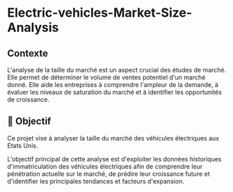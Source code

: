 # Electric-vehicles-Market-Size-Analysis

## Contexte 
L'analyse de la taille du marché est un aspect crucial des études de marché. Elle permet de déterminer le volume de ventes potentiel d'un marché donné. Elle aide les entreprises à comprendre l'ampleur de la demande, à évaluer les niveaux de saturation du marché et à identifier les opportunités de croissance.

## 🎯 Objectif 

Ce projet vise à analyser la taille du marché des véhicules électriques aux Etats Unis.

L'objectif principal de cette analyse est d'exploiter les données historiques d'immatriculation des véhicules électriques afin de comprendre leur pénétration actuelle sur le marché, de prédire leur croissance future et d'identifier les principales tendances et facteurs d'expansion. 
